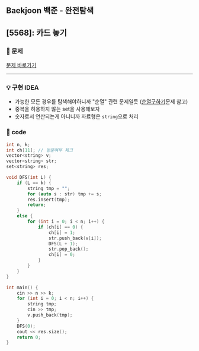 ## Baekjoon 백준 - 완전탐색

## [5568]: 카드 놓기

### 🌴 문제

[문제 바로가기](https://www.acmicpc.net/problem/5568) <br>

---

### 💡 구현 IDEA

- 가능한 모든 경우를 탐색해야하니까 "순열" 관련 문제일듯 ([순열구하기](<https://github.com/healing99/algorithm/blob/master/Inflearn/C%2B%2B/%EC%84%B9%EC%85%984%20(%EA%B7%B8%EB%9E%98%ED%94%84%2C%20DFS%2C%20BFS)/%5B82%5D%20%EC%88%9C%EC%97%B4%EA%B5%AC%ED%95%98%EA%B8%B0.md>)문제 참고)
- 중복을 허용하지 않는 set을 사용해보자
- 숫자로서 연산되는게 아니니까 자료형은 `string`으로 처리

### 🤠 code

```c++
int n, k;
int ch[11]; // 방문여부 체크
vector<string> v;
vector<string> str;
set<string> res;

void DFS(int L) {
	if (L == k) {
		string tmp = "";
		for (auto s : str) tmp += s;
		res.insert(tmp);
		return;
	}
	else {
		for (int i = 0; i < n; i++) {
			if (ch[i] == 0) {
				ch[i] = 1;
				str.push_back(v[i]);
				DFS(L + 1);
				str.pop_back();
				ch[i] = 0;
			}
		}
	}
}

int main() {
	cin >> n >> k;
	for (int i = 0; i < n; i++) {
		string tmp;
		cin >> tmp;
		v.push_back(tmp);
	}
	DFS(0);
	cout << res.size();
	return 0;
}
```
